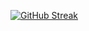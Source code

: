 [![GitHub Streak](https://streak-stats.demolab.com?user=nh3dev&theme=dark&hide_border=true&background=45%2C1A0031%2C001729)](https://git.io/streak-stats)
